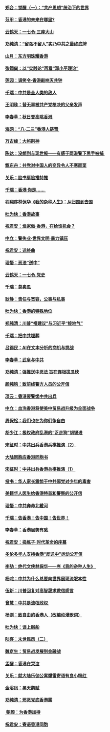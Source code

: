 #### [郑合：觉醒（一）：“共产思想”统治下的世界](../pages/nsc993/n11477663.md?t=08260722) 
#### [范甲：香港的未来在哪里?](../pages/nsc993/n11477249.md?t=08260722) 
#### [云鹤天：一七令·三座大山](../pages/nsc993/n11477192.md?t=08260722) 
#### [郑纯清：“留岛不留人”实乃中共之最终底牌](../pages/nsc993/n11476160.md?t=08260722) 
#### [山月：东方明珠耀香港](../pages/nsc993/n11476077.md?t=08260722) 
#### [张翎燊：以“实践论”再看“邓小平理论”](../pages/nsc993/n11475733.md?t=08260722) 
#### [莲园：调笑令‧香港敲响灭共钟](../pages/nsc993/n11475723.md?t=08260722) 
#### [千瑞：中共是全人类的敌人](../pages/nsc993/n11475329.md?t=08260722) 
#### [王明珠：替无辜被共产党枪决的父亲发声](../pages/nsc993/n11474570.md?t=08260722) 
#### [李春草：秋日登高眺香港 ](../pages/nsc993/n11474491.md?t=08260722) 
#### [海网：“八·二三”香港人链赞 ](../pages/nsc993/n11474538.md?t=08260722) 
#### [万古缘：大屿荆神](../pages/nsc993/n11474401.md?t=08260722) 
#### [陈达：没想到与现世报——有感于两港警下黑手被捕 ](../pages/nsc993/n11472557.md?t=08260722) 
#### [甑东舟：共党对中国人的变异令人不寒而栗](../pages/nsc993/n11472496.md?t=08260722) 
#### [关乐：脸书扇脸推特推](../pages/nsc993/n11472488.md?t=08260722) 
#### [千瑞：香港  你是…… ](../pages/nsc993/n11472459.md?t=08260722) 
#### [程翔序林保华《我的杂种人生》：从归国到去国](../pages/nsc993/n11472369.md?t=08260722) 
#### [吐为快：香港故事](../pages/nsc993/n11471931.md?t=08260722) 
#### [祝君安：渔家傲‧香港，在给谁机会？](../pages/nsc993/n11469718.md?t=08260722) 
#### [中立：警失业‧世界文明‧暴力镇压](../pages/nsc993/n11467566.md?t=08260722) 
#### [祝君安：送终曲](../pages/nsc993/n11467546.md?t=08260722) 
#### [理悟：恶法“送中”](../pages/nsc993/n11467290.md?t=08260722) 
#### [云鹤天：一七令.党史](../pages/nsc993/n11464122.md?t=08260722) 
#### [千瑞：莫卖瓜](../pages/nsc993/n11463014.md?t=08260722) 
#### [耿静：责任与宽容，公事与私事](../pages/nsc993/n11462810.md?t=08260722) 
#### [吐为快：香港的特殊地位](../pages/nsc993/n11462562.md?t=08260722) 
#### [郑纯清：川普“推建议”与习近平“接地气”](../pages/nsc993/n11461683.md?t=08260722) 
#### [千瑞：把中共埋葬](../pages/nsc993/n11461658.md?t=08260722) 
#### [吕锡民：AI在文本分析的商机与挑战](../pages/nsc993/n11460607.md?t=08260722) 
#### [李春草：武皇与中共](../pages/nsc993/n11460589.md?t=08260722) 
#### [郑纯清：强推送中恶法 旨在连根拔瓜秧](../pages/nsc993/n11460526.md?t=08260722) 
#### [颜纯钩：致前线警方人员的公开信](../pages/nsc993/n11459564.md?t=08260722) 
#### [项云：香港要警惕中共出兵](../pages/nsc993/n11459530.md?t=08260722) 
#### [中立：血洗香港将使美中贸易战升级为全面战争](../pages/nsc993/n11459717.md?t=08260722) 
#### [周保松：我们也在为你们争自由](../pages/nsc993/n11459087.md?t=08260722) 
#### [胡少江：极权政府乱港的“乏走狗”胡锡进](../pages/nsc993/n11459051.md?t=08260722) 
#### [宋征时：中共出兵香港兵棋推演（2）](../pages/nsc993/n11458306.md?t=08260722) 
#### [大陆同胞应香港同胞书](../pages/nsc993/n11457241.md?t=08260722) 
#### [宋征时：中共出兵香港兵棋推演（1）](../pages/nsc993/n11455979.md?t=08260722) 
#### [投书：华人家长震惊于中共邪党对少年的毒害](../pages/nsc993/n11454664.md?t=08260722) 
#### [美籍华人医生给香港特首和警察的公开信](../pages/nsc993/n11454599.md?t=08260722) 
#### [理悟：中共奔命北戴河](../pages/nsc993/n11454254.md?t=08260722) 
#### [千瑞：告香港！告中国！告世界！](../pages/nsc993/n11452639.md?t=08260722) 
#### [李春草：香港局势有感 ](../pages/nsc993/n11452364.md?t=08260722) 
#### [祝君安：捣练子‧时代革命的序幕](../pages/nsc993/n11452353.md?t=08260722) 
#### [多伦多华人支持香港“反送中”运动公开信](../pages/nsc993/n11452323.md?t=08260722) 
#### [李劼：绝代文侠林保华——序《我的杂种人生》 ](../pages/nsc993/n11452282.md?t=08260722) 
#### [杨咤：中共为什么总要向世界展现流氓本性](../pages/nsc993/n11448899.md?t=08260722) 
#### [伍新：川普回复对高智晟求救信感言](../pages/nsc993/n11448808.md?t=08260722) 
#### [曾慧：中共是流氓政权 ](../pages/nsc993/n11447277.md?t=08260722) 
#### [杨则：致自由的香港人（改编动漫歌词）](../pages/nsc993/n11447253.md?t=08260722) 
#### [吐为快：误上贼船](../pages/nsc993/n11447241.md?t=08260722) 
#### [陆客：末世民风（二）](../pages/nsc993/n11447032.md?t=08260722) 
#### [魏京生：贸易战发展到金融战](../pages/nsc993/n11446827.md?t=08260722) 
#### [孟醒：香港在哭泣](../pages/nsc993/n11445586.md?t=08260722) 
#### [关乐：就大陆乐伽公寓爆雷寄语有良小粉红 ](../pages/nsc993/n11445344.md?t=08260722) 
#### [金浴凤：黑天鹅赋](../pages/nsc993/n11445105.md?t=08260722) 
#### [郑纯清：邪恶党底香港露](../pages/nsc993/n11444937.md?t=08260722) 
#### [ 朝颜：为香港加持](../pages/nsc993/n11444414.md?t=08260722) 
#### [祝君安：寄语香港同胞](../pages/nsc993/n11443350.md?t=08260722) 
